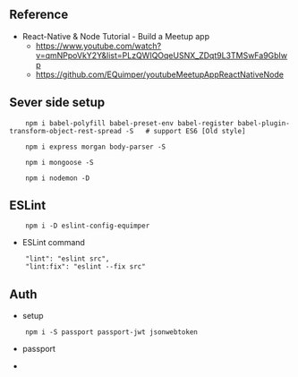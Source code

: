 ## Reference
- React-Native & Node Tutorial - Build a Meetup app
    - https://www.youtube.com/watch?v=qmNPpoVkY2Y&list=PLzQWIQOqeUSNX_ZDqt9L3TMSwFa9GbIwp
    - https://github.com/EQuimper/youtubeMeetupAppReactNativeNode



## Sever side setup
```
    npm i babel-polyfill babel-preset-env babel-register babel-plugin-transform-object-rest-spread -S   # support ES6 [Old style]

    npm i express morgan body-parser -S

    npm i mongoose -S

    npm i nodemon -D
```


## ESLint
```
    npm i -D eslint-config-equimper
```
- ESLint command
```
    "lint": "eslint src",
    "lint:fix": "eslint --fix src"
```

## Auth
- setup
```
    npm i -S passport passport-jwt jsonwebtoken
```
- passport

- 

